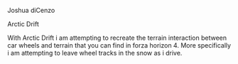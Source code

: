 Joshua diCenzo

Arctic Drift

With Arctic Drift i am attempting to recreate the terrain interaction
between car wheels and terrain that you can find in forza horizon 4.
More specifically i am attempting to leave wheel tracks in the snow as i drive.
